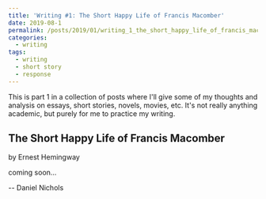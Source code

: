 ```yaml
---
title: 'Writing #1: The Short Happy Life of Francis Macomber'
date: 2019-08-1
permalink: /posts/2019/01/writing_1_the_short_happy_life_of_francis_macomber/
categories:
  - writing
tags:
  - writing
  - short story
  - response
---
```


This is part 1 in a collection of posts where I'll give some of my thoughts and analysis on essays, short stories, novels, movies, etc. It's not really anything academic, but purely for me to practice my writing.

The Short Happy Life of Francis Macomber
----------------
by Ernest Hemingway

coming soon...

-- Daniel Nichols
